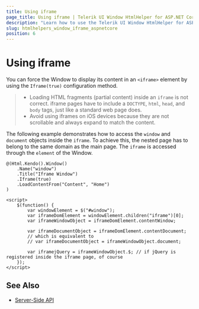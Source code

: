 ```yaml
---
title: Using iframe
page_title: Using iframe | Telerik UI Window HtmlHelper for ASP.NET Core
description: "Learn how to use the Telerik UI Window HtmlHelper for ASP.NET Core (MVC 6 or ASP.NET Core MVC) with an iframe element."
slug: htmlhelpers_window_iframe_aspnetcore
position: 6
---
```


# Using iframe

You can force the Window to display its content in an `<iframe>` element by using the `Iframe(true)` configuration method.

> * Loading HTML fragments (partial content) inside an `iframe` is not correct. iframe pages have to include a `DOCTYPE`, `html`, `head`, and `body` tags, just like a standard web page does.
> * Avoid using iframes on iOS devices because they are not scrollable and always expand to match the content.

The following example demonstrates how to access the `window` and `document` objects inside the `iframe`. To achieve this, the nested page has to belong to the same domain as the main page. The `iframe` is accessed through the `element` of the Window.

    @(Html.Kendo().Window()
        .Name("window")
        .Title("Iframe Window")
        .Iframe(true)
        .LoadContentFrom("Content", "Home")
    )

    <script>
        $(function() {
            var windowElement = $("#window");
            var iframeDomElement = windowElement.children("iframe")[0];
            var iframeWindowObject = iframeDomElement.contentWindow;

            var iframeDocumentObject = iframeDomElement.contentDocument;
            // which is equivalent to
            // var iframeDocumentObject = iframeWindowObject.document;

            var iframejQuery = iframeWindowObject.$; // if jQuery is registered inside the iframe page, of course
        });
    </script>

## See Also

* [Server-Side API](/api/window)
